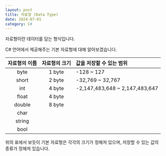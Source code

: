 ```yaml
---
layout: post
title: 자료형 (Data Type)
date: 2024-07-01
category: C#
---
```

자료형이란 데이터를 담는 형식입니다.

C# 언어에서 제공해주는 기본 자료형에 대해 알아보겠습니다.


| 자료형의 이름 | 자료형의 크기 | 값을 저장할 수 있는 범위|
|:---:|:---:|:---|
| byte | 1 byte | -128 ~ 127 |
| short | 2 byte | -32,769 ~ 32,767|
| int | 4 byte | -2,147,483,648 ~ 2,147,483,647 |
| float | 4 byte | |
| double | 8 byte | |
| char | | |
| string | | |
| bool | | |


위의 표에서 보듯이 기본 자료형은 각각의 크기가 정해져 있으며, 저장할 수 있는 값의 종류가 정해져 있습니다.